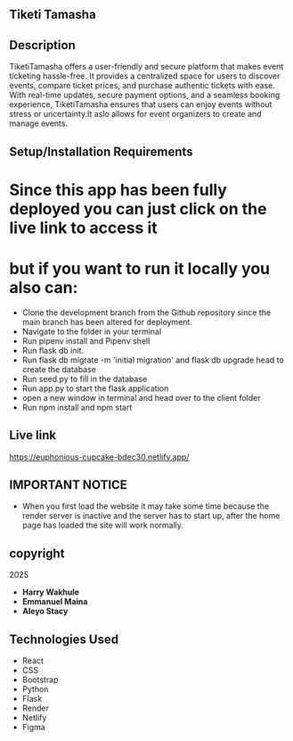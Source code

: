 ## Tiketi Tamasha


## Description
TiketiTamasha offers a user-friendly and secure platform that makes event ticketing hassle-free. It provides a centralized space for users to discover events, compare ticket prices, and purchase authentic tickets with ease. With real-time updates, secure payment options, and a seamless booking experience, TiketiTamasha ensures that users can enjoy events without stress or uncertainty.It aslo allows for event organizers to create and manage events.

## Setup/Installation Requirements
# Since this app has been fully deployed you can just click on the live link to access it
# but if you want to run it locally you also can:

* Clone the development branch from the Github repository since the main branch has been altered for deployment.
* Navigate to the folder in your terminal
* Run pipenv install and Pipenv shell
* Run flask db init. 
* Run flask db migrate -m 'initial migration' and flask db upgrade head to create the database
* Run seed.py to fill in the database
* Run app.py to start the flask application
* open a new window in terminal and head over to the client folder
* Run npm install and npm start

## Live link
https://euphonious-cupcake-bdec30.netlify.app/

## IMPORTANT NOTICE
* When you first load the website it may take some time because the render server is inactive and the server has to start up, after the home page has loaded the site will work normally.

## copyright
2025
*  **Harry Wakhule**
* **Emmanuel Maina**
* **Aleyo Stacy**

## Technologies Used
* React
* CSS
* Bootstrap
* Python
* Flask
* Render
* Netlify
* Figma